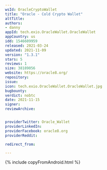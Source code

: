 ```yaml
---
wsId: OracleCryptoWallet
title: "Oracle - Cold Crypto Wallet"
altTitle: 
authors:
- danny
appId: tech.exio.OracleWallet.OracleWallet
appCountry: us
idd: 1546609959
released: 2021-03-24
updated: 2021-11-09
version: "1.3.1"
stars: 5
reviews: 1
size: 38189056
website: https://oracle8.org/
repository: 
issue: 
icon: tech.exio.OracleWallet.OracleWallet.jpg
bugbounty: 
verdict: nobtc
date: 2021-11-15
signer: 
reviewArchive:


providerTwitter: Oracle_Wallet
providerLinkedIn: 
providerFacebook: oracle8.org
providerReddit: 

redirect_from:

---
```


{% include copyFromAndroid.html %}
